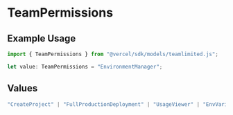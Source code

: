 # TeamPermissions

## Example Usage

```typescript
import { TeamPermissions } from "@vercel/sdk/models/teamlimited.js";

let value: TeamPermissions = "EnvironmentManager";
```

## Values

```typescript
"CreateProject" | "FullProductionDeployment" | "UsageViewer" | "EnvVariableManager" | "EnvironmentManager"
```